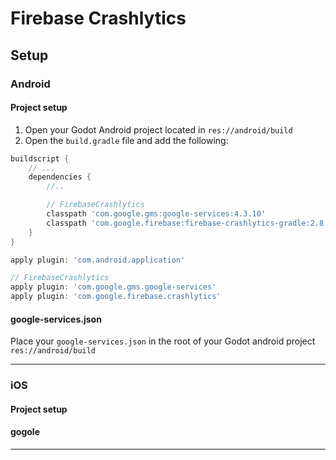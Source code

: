 # Firebase Crashlytics

## Setup

### Android

#### Project setup

1. Open your Godot Android project located in `res://android/build`
2. Open the `build.gradle` file and add the following:
```gradle
buildscript {
    // ...
    dependencies {
        //..

        // FirebaseCrashlytics
        classpath 'com.google.gms:google-services:4.3.10'
        classpath 'com.google.firebase:firebase-crashlytics-gradle:2.8.1'
    }
}
```
```gradle
apply plugin: 'com.android.application'

// FirebaseCrashlytics
apply plugin: 'com.google.gms.google-services'
apply plugin: 'com.google.firebase.crashlytics'
```

#### google-services.json

Place your `google-services.json` in the root of your Godot android project `res://android/build`

---

### iOS

#### Project setup

#### gogole

---